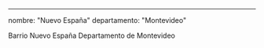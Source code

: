 ---
nombre: "Nuevo España"
departamento: "Montevideo"

Barrio Nuevo España
Departamento de Montevideo
